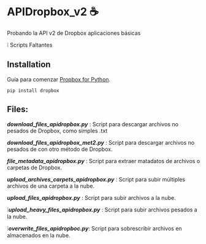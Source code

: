 # APIDropbox_v2 :coffee:
Probando la API v2 de Dropbox aplicaciones básicas

:grey_exclamation: Scripts Faltantes

## Installation 
Guía para comenzar [Propbox for Python](https://www.dropbox.com/developers/documentation/python).

	pip install dropbox


## Files:
**_download_files_apidropbox.py_** :
Script para descargar archivos no pesados de Dropbox, como simples .txt

**_download_files_apidropbox_met2.py_** : 
Script para descargar archivos no pesados de con otro método de Dropbox.

**_file_metadata_apidropbox.py_** : 
Script para extraer matadatos de archivos o carpetas de Dropbox.

**_upload_archives_carpets_apidropbox.py_** : 
Script para subir múltiples archivos de una carpeta a la nube.

**_upload_files_apidropbox.py_** : 
Script para subir archivos a la nube.

:grey_exclamation:**_upload_heavy_files_apidropbox.py_** :
Script para subir archivos pesados a la nube.

:grey_exclamation:**_overwrite_files_apidropboc.py_**:
Script para sobrescribir archivos en almacenados en la nube.